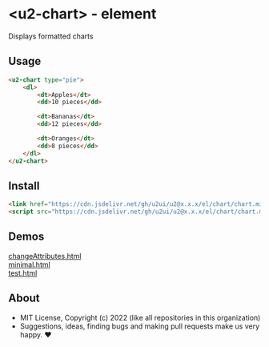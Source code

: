 # &lt;u2-chart&gt; - element
Displays formatted charts

## Usage

```html
<u2-chart type="pie">
    <dl>
        <dt>Apples</dt>
        <dd>10 pieces</dd>

        <dt>Bananas</dt>
        <dd>12 pieces</dd>

        <dt>Oranges</dt>
        <dd>8 pieces</dd>
    </dl>
</u2-chart>
```

## Install

```html
<link href="https://cdn.jsdelivr.net/gh/u2ui/u2@x.x.x/el/chart/chart.min.css" rel=stylesheet>
<script src="https://cdn.jsdelivr.net/gh/u2ui/u2@x.x.x/el/chart/chart.min.js" type=module async></script>
```

## Demos

[changeAttributes.html](http://gcdn.li/u2ui/u2@main/el/chart/tests/changeAttributes.html)  
[minimal.html](http://gcdn.li/u2ui/u2@main/el/chart/tests/minimal.html)  
[test.html](http://gcdn.li/u2ui/u2@main/el/chart/tests/test.html)  

## About

- MIT License, Copyright (c) 2022 <u2> (like all repositories in this organization) <br>
- Suggestions, ideas, finding bugs and making pull requests make us very happy. ♥

